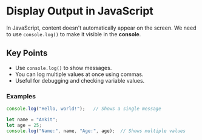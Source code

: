 # Display Output in JavaScript

In JavaScript, content doesn't automatically appear on the screen.
We need to use `console.log()` to make it visible in the **console**.

## Key Points

- Use `console.log()` to show messages.
- You can log multiple values at once using commas.
- Useful for debugging and checking variable values.

### Examples

```javascript
console.log("Hello, world!");   // Shows a single message

let name = "Ankit";
let age = 25;
console.log("Name:", name, "Age:", age);  // Shows multiple values
```

